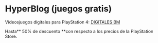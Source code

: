# HyperBlog (juegos gratis)
Videosjuegos digitales para PlayStation 4: [DIGITALES BM](https://www.instagram.com/digitalesbm/ "DIGITALES BM") 

Hasta** 50% de descuento **con respecto a los precios de la PlayStation Store.
